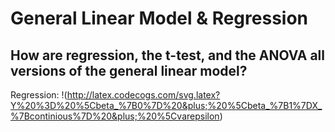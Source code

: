 # General Linear Model & Regression


## How are regression, the t-test, and the ANOVA all versions of the general linear model?

Regression: !(http://latex.codecogs.com/svg.latex?Y%20%3D%20%5Cbeta_%7B0%7D%20&plus;%20%5Cbeta_%7B1%7DX_%7Bcontinious%7D%20&plus;%20%5Cvarepsilon)
